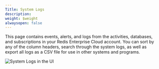 ```yaml
---
Title: System Logs
description: 
weight: $weight
alwaysopen: false
---
```

This page contains events, alerts, and logs from the activities,
databases, and subscriptions in your Redis Enterprise Cloud account. You
can sort by any of the column headers, search through the system logs,
as well as export all logs as a CSV file for use in other systems and
programs.

![System Logs in the
UI](/images/rc/system_log.png?width=998&height=576)
